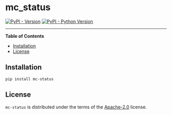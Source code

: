 # mc_status

[![PyPI - Version](https://img.shields.io/pypi/v/mc-status.svg)](https://pypi.org/project/mc-status)
[![PyPI - Python Version](https://img.shields.io/pypi/pyversions/mc-status.svg)](https://pypi.org/project/mc-status)

-----

**Table of Contents**

- [Installation](#installation)
- [License](#license)

## Installation

```console
pip install mc-status
```

## License

`mc-status` is distributed under the terms of the [Apache-2.0](https://spdx.org/licenses/Apache-2.0.html) license.
